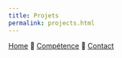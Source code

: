 ```yaml
---
title: Projets
permalink: projects.html
---
```

[Home](index.html) 🔸 [Compétence](skills.html) 🔸 [Contact](https://mihani.typeform.com/to/DMC8iL)
